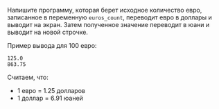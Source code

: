 Напишите программу, которая берет исходное количество евро, записанное в переменную `euros_count`, переводит евро в доллары и выводит на экран. Затем полученное значение переводит в юани и выводит на новой строчке.

Пример вывода для 100 евро:

```text
125.0
863.75
```

Считаем, что:
- 1 евро = 1.25 долларов
- 1 доллар = 6.91 юаней
